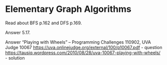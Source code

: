 # Elementary Graph Algorithms

Read about BFS p.162 and DFS p.169.

Answer 5.17.

Answer “Playing with Wheels” – Programming Challenges 110902, UVA Judge 10067
https://uva.onlinejudge.org/external/100/p10067.pdf - question
https://tausiq.wordpress.com/2010/08/28/uva-10067-playing-with-wheels/ - solution
